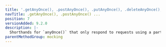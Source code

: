 ```yaml
---
title: '.getAnyOnce(), .postAnyOnce(), .putAnyOnce(), .deleteAnyOnce(), .headAnyOnce(), .patchAnyOnce()'
navTitle: .getAnyOnce(), .postAnyOnce() ...
position: 7
versionAdded: 9.2.0
description: |-
  Shorthands for `anyOnce()` that only respond to requests using a particular http method.
parentMethodGroup: mocking
---
```


